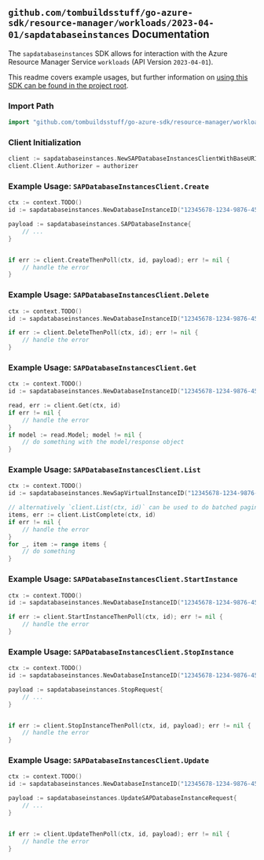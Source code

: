 
## `github.com/tombuildsstuff/go-azure-sdk/resource-manager/workloads/2023-04-01/sapdatabaseinstances` Documentation

The `sapdatabaseinstances` SDK allows for interaction with the Azure Resource Manager Service `workloads` (API Version `2023-04-01`).

This readme covers example usages, but further information on [using this SDK can be found in the project root](https://github.com/tombuildsstuff/go-azure-sdk/tree/main/docs).

### Import Path

```go
import "github.com/tombuildsstuff/go-azure-sdk/resource-manager/workloads/2023-04-01/sapdatabaseinstances"
```


### Client Initialization

```go
client := sapdatabaseinstances.NewSAPDatabaseInstancesClientWithBaseURI("https://management.azure.com")
client.Client.Authorizer = authorizer
```


### Example Usage: `SAPDatabaseInstancesClient.Create`

```go
ctx := context.TODO()
id := sapdatabaseinstances.NewDatabaseInstanceID("12345678-1234-9876-4563-123456789012", "example-resource-group", "sapVirtualInstanceValue", "databaseInstanceValue")

payload := sapdatabaseinstances.SAPDatabaseInstance{
	// ...
}


if err := client.CreateThenPoll(ctx, id, payload); err != nil {
	// handle the error
}
```


### Example Usage: `SAPDatabaseInstancesClient.Delete`

```go
ctx := context.TODO()
id := sapdatabaseinstances.NewDatabaseInstanceID("12345678-1234-9876-4563-123456789012", "example-resource-group", "sapVirtualInstanceValue", "databaseInstanceValue")

if err := client.DeleteThenPoll(ctx, id); err != nil {
	// handle the error
}
```


### Example Usage: `SAPDatabaseInstancesClient.Get`

```go
ctx := context.TODO()
id := sapdatabaseinstances.NewDatabaseInstanceID("12345678-1234-9876-4563-123456789012", "example-resource-group", "sapVirtualInstanceValue", "databaseInstanceValue")

read, err := client.Get(ctx, id)
if err != nil {
	// handle the error
}
if model := read.Model; model != nil {
	// do something with the model/response object
}
```


### Example Usage: `SAPDatabaseInstancesClient.List`

```go
ctx := context.TODO()
id := sapdatabaseinstances.NewSapVirtualInstanceID("12345678-1234-9876-4563-123456789012", "example-resource-group", "sapVirtualInstanceValue")

// alternatively `client.List(ctx, id)` can be used to do batched pagination
items, err := client.ListComplete(ctx, id)
if err != nil {
	// handle the error
}
for _, item := range items {
	// do something
}
```


### Example Usage: `SAPDatabaseInstancesClient.StartInstance`

```go
ctx := context.TODO()
id := sapdatabaseinstances.NewDatabaseInstanceID("12345678-1234-9876-4563-123456789012", "example-resource-group", "sapVirtualInstanceValue", "databaseInstanceValue")

if err := client.StartInstanceThenPoll(ctx, id); err != nil {
	// handle the error
}
```


### Example Usage: `SAPDatabaseInstancesClient.StopInstance`

```go
ctx := context.TODO()
id := sapdatabaseinstances.NewDatabaseInstanceID("12345678-1234-9876-4563-123456789012", "example-resource-group", "sapVirtualInstanceValue", "databaseInstanceValue")

payload := sapdatabaseinstances.StopRequest{
	// ...
}


if err := client.StopInstanceThenPoll(ctx, id, payload); err != nil {
	// handle the error
}
```


### Example Usage: `SAPDatabaseInstancesClient.Update`

```go
ctx := context.TODO()
id := sapdatabaseinstances.NewDatabaseInstanceID("12345678-1234-9876-4563-123456789012", "example-resource-group", "sapVirtualInstanceValue", "databaseInstanceValue")

payload := sapdatabaseinstances.UpdateSAPDatabaseInstanceRequest{
	// ...
}


if err := client.UpdateThenPoll(ctx, id, payload); err != nil {
	// handle the error
}
```
